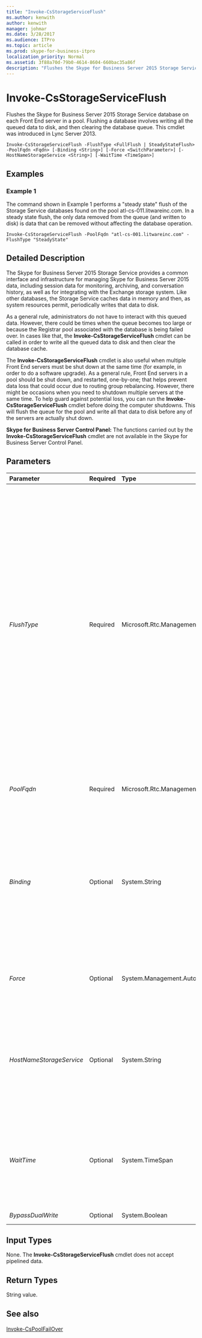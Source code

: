 ```yaml
---
title: "Invoke-CsStorageServiceFlush"
ms.author: kenwith
author: kenwith
manager: johmar
ms.date: 3/28/2017
ms.audience: ITPro
ms.topic: article
ms.prod: skype-for-business-itpro
localization_priority: Normal
ms.assetid: 3f88a70d-79b0-4614-8604-660bac35a86f
description: "Flushes the Skype for Business Server 2015 Storage Service database on each Front End server in a pool. Flushing a database involves writing all the queued data to disk, and then clearing the database queue. This cmdlet was introduced in Lync Server 2013."
---
```


# Invoke-CsStorageServiceFlush
 
Flushes the Skype for Business Server 2015 Storage Service database on each Front End server in a pool. Flushing a database involves writing all the queued data to disk, and then clearing the database queue. This cmdlet was introduced in Lync Server 2013.
  
```
Invoke-CsStorageServiceFlush -FlushType <FullFlush | SteadyStateFlush> -PoolFqdn <Fqdn> [-Binding <String>] [-Force <SwitchParameter>] [-HostNameStorageService <String>] [-WaitTime <TimeSpan>]

```

## Examples
<a name="Examples"> </a>

### Example 1

The command shown in Example 1 performs a "steady state" flush of the Storage Service databases found on the pool atl-cs-011.litwareinc.com. In a steady state flush, the only data removed from the queue (and written to disk) is data that can be removed without affecting the database operation.
  
```
Invoke-CsStorageServiceFlush -PoolFqdn "atl-cs-001.litwareinc.com" -FlushType "SteadyState"
```

## Detailed Description
<a name="DetailedDescription"> </a>

The Skype for Business Server 2015 Storage Service provides a common interface and infrastructure for managing Skype for Business Server 2015 data, including session data for monitoring, archiving, and conversation history, as well as for integrating with the Exchange storage system. Like other databases, the Storage Service caches data in memory and then, as system resources permit, periodically writes that data to disk. 
  
As a general rule, administrators do not have to interact with this queued data. However, there could be times when the queue becomes too large or because the Registrar pool associated with the database is being failed over. In cases like that, the **Invoke-CsStorageServiceFlush** cmdlet can be called in order to write all the queued data to disk and then clear the database cache.
  
The **Invoke-CsStorageServiceFlush** cmdlet is also useful when multiple Front End servers must be shut down at the same time (for example, in order to do a software upgrade). As a general rule, Front End servers in a pool should be shut down, and restarted, one-by-one; that helps prevent data loss that could occur due to routing group rebalancing. However, there might be occasions when you need to shutdown multiple servers at the same time. To help guard against potential loss, you can run the **Invoke-CsStorageServiceFlush** cmdlet before doing the computer shutdowns. This will flush the queue for the pool and write all that data to disk before any of the servers are actually shut down.
  
 **Skype for Business Server Control Panel:** The functions carried out by the **Invoke-CsStorageServiceFlush** cmdlet are not available in the Skype for Business Server Control Panel.
  
## Parameters
<a name="DetailedDescription"> </a>

|**Parameter**|**Required**|**Type**|**Description**|
|:-----|:-----|:-----|:-----|
| _FlushType_ <br/> |Required  <br/> |Microsoft.Rtc.Management.Hadr.FlushType  <br/> |Specifies the type of storage flush to be performed. Allowed values are:  <br/> SteadyState - The only data that will be flushed is data that can be removed from the queue without affecting normal operations of the storage service. This is typically done to remove older data from the queue.  <br/> FullFlush - Flushes all the data from the queue. This is typically used when a pool is being failed over, and when there is no expectation that the queue will be receiving any new data.  <br/> |
| _PoolFqdn_ <br/> |Required  <br/> |Microsoft.Rtc.Management.Deploy.Fqdn  <br/> |Fully qualified domain name of the pool containing the storage service to be flushed.  <br/> |
| _Binding_ <br/> |Optional  <br/> |System.String  <br/> |Windows Communication Foundation (WCF) binding. A WCF binding determines the transport, encoding, and protocol details required for clients and services to communicate with each other. valid values are:  <br/> NetNamedPipe  <br/> NetTCP  <br/> |
| _Force_ <br/> |Optional  <br/> |System.Management.Automation.SwitchParameter  <br/> |Suppresses the display of any non-fatal error message that might occur when running the command.  <br/> |
| _HostNameStorageService_ <br/> |Optional  <br/> |System.String  <br/> |Fully qualified domain name of the server where the Skype for Business Server 2015 Storage Service is running. This parameter is required if the Binding is set to NetTCP.  <br/> |
| _WaitTime_ <br/> |Optional  <br/> |System.TimeSpan  <br/> |Specifies the maximum amount of time the cmdlet will wait before assuming that flushing has begun and moving on to the next step in the flushing process.  <br/> |
| _BypassDualWrite_ <br/> |Optional  <br/> |System.Boolean  <br/> |PARAMVALUE: $true | $false  <br/> |
   
## Input Types
<a name="InputTypes"> </a>

None. The **Invoke-CsStorageServiceFlush** cmdlet does not accept pipelined data.
  
## Return Types
<a name="ReturnTypes"> </a>

String value.
  
## See also
<a name="ReturnTypes"> </a>

#### 

[Invoke-CsPoolFailOver](invoke-cspoolfailover.md)

